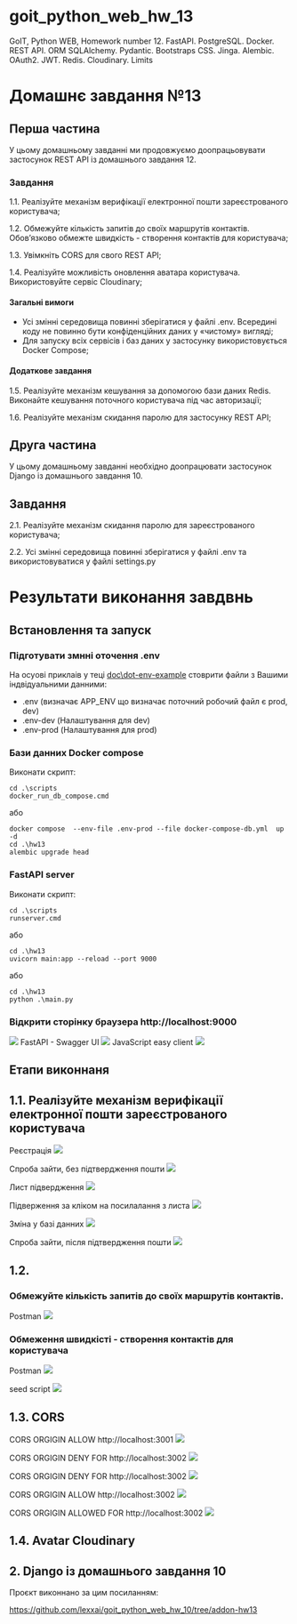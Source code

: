 # goit_python_web_hw_13
GoIT, Python WEB, Homework number 12. FastAPI. PostgreSQL. Docker. REST API. ORM SQLAlchemy. Pydantic. Bootstraps CSS. Jinga. Alembic. OAuth2. JWT. Redis. Cloudinary. Limits

# Домашнє завдання №13
## Перша частина

У цьому домашньому завданні ми продовжуємо доопрацьовувати застосунок REST API із домашнього завдання 12.

### Завдання

1.1. Реалізуйте механізм верифікації електронної пошти зареєстрованого користувача;

1.2. Обмежуйте кількість запитів до своїх маршрутів контактів. Обов’язково обмежте швидкість - створення контактів для користувача;

1.3. Увімкніть CORS для свого REST API;

1.4. Реалізуйте можливість оновлення аватара користувача. Використовуйте сервіс Cloudinary;


#### Загальні вимоги

- Усі змінні середовища повинні зберігатися у файлі .env. Всередині коду не повинно бути конфіденційних даних у «чистому» вигляді;
- Для запуску всіх сервісів і баз даних у застосунку використовується Docker Compose;

#### Додаткове завдання

1.5. Реалізуйте механізм кешування за допомогою бази даних Redis. Виконайте кешування поточного користувача під час авторизації;

1.6. Реалізуйте механізм скидання паролю для застосунку REST API;

## Друга частина

У цьому домашньому завданні необхідно доопрацювати застосунок Django із домашнього завдання 10.

## Завдання

2.1. Реалізуйте механізм скидання паролю для зареєстрованого користувача;

2.2. Усі змінні середовища повинні зберігатися у файлі .env та використовуватися у файлі settings.py




# Результати виконання завдвнь

## Встановлення та запуск
### Підготувати змнні оточення .env
На оcyові приклаів у теці [doc\dot-env-example](doc\dot-env-example) стоврити файли з Вашими індвідуальними данними:
- .env  (визначає APP_ENV що визначає поточний робочий файл є prod, dev)
- .env-dev (Налаштування для dev)
- .env-prod (Налаштування для prod)

### Бази данних Docker compose
Виконати скрипт:
```
cd .\scripts
docker_run_db_compose.cmd
```
або
```
docker compose  --env-file .env-prod --file docker-compose-db.yml  up -d 
cd .\hw13
alembic upgrade head 
```

### FastAPI server
Виконати скрипт:
```
cd .\scripts
runserver.cmd
```
або
```
cd .\hw13
uvicorn main:app --reload --port 9000
```
або
```
cd .\hw13
python .\main.py
```
### Відкрити сторінку браузера http://localhost:9000
![](doc/index-01.png)
FastAPI - Swagger UI
![](doc/index-02.png)
JavaScript easy client
![](doc/index-03.png)

## Етапи виконнаня 

## 1.1. Реалізуйте механізм верифікації електронної пошти зареєстрованого користувача

Реєстрація
![](doc/auth-emailconf-01.png)

Спроба зайти, без підтвердження пошти
![](doc/auth-emailconf-05.png)

Лист підвердження
![](doc/auth-emailconf-02.png)

Підверження за кліком на посилалання з листа
![](doc/auth-emailconf-03.png)

Зміна у базі данних
![](doc/auth-emailconf-04.png)

Спроба зайти, після підтвердження пошти
![](doc/auth-emailconf-06.png)


## 1.2. 

### Обмежуйте кількість запитів до своїх маршрутів контактів. 
Postman 
![](doc/limit-contacts-01.png)

### Обмеження швидкісті - створення контактів для користувача
Postman 
![](doc/limit-create-02.png)

seed script
![](doc/limit-create-01.png)


## 1.3. CORS
CORS ORGIGIN ALLOW http://localhost:3001
![](doc/cors-03.png)

CORS ORGIGIN DENY FOR http://localhost:3002
![](doc/cors-01.png)

CORS ORGIGIN DENY FOR http://localhost:3002
![](doc/cors-02.png)

CORS ORGIGIN ALLOW http://localhost:3002
![](doc/cors-04.png)

CORS ORGIGIN ALLOWED FOR http://localhost:3002
![](doc/cors-05.png)


## 1.4. Avatar Cloudinary





## 2. Django із домашнього завдання 10

Проєкт виконнано за цим посиланням:

https://github.com/lexxai/goit_python_web_hw_10/tree/addon-hw13


